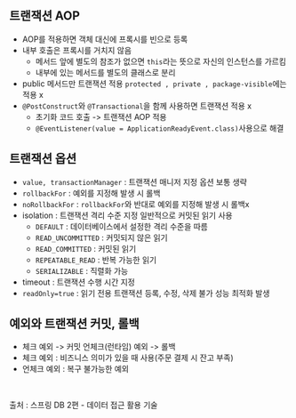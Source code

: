 ## 트랜잭션 AOP  
* AOP를 적용하면 객체 대신에 프록시를 빈으로 등록  
* 내부 호출은 프록시를 거치지 않음  
   *  메서드 앞에 별도의 참조가 없으면 ```this```라는 뜻으로 자신의 인스턴스를 가르킴  
   *  내부에 있는 메서드를 별도의 클래스로 분리  
* public 메서드만 트랜잭션 적용 ```protected , private , package-visible```에는 적용 x  
* ```@PostConstruct```와 ```@Transactional```을 함께 사용하면 트랜잭션 적용 x  
   * 초기화 코드 호출 -> 트랜잭션 AOP 적용  
   * ```@EventListener(value = ApplicationReadyEvent.class)```사용으로 해결  

## 트랜잭션 옵션  
* ```value, transactionManager``` : 트랜잭션 매니저 지정 옵션 보통 생략  
* ```rollbackFor``` : 예외를 지정해 발생 시 롤백  
* ```noRollbackFor``` : ```rollbackFor```와 반대로 예외를 지정해 발생 시 롤백x  
* isolation : 트랜잭션 격리 수준 지정 일반적으로 커밋된 읽기 사용  
   * ```DEFAULT``` : 데이터베이스에서 설정한 격리 수준을 따름  
   * ```READ_UNCOMMITTED``` : 커밋되지 않은 읽기  
   * ```READ_COMMITTED``` : 커밋된 읽기  
   * ```REPEATABLE_READ``` : 반복 가능한 읽기  
   * ```SERIALIZABLE``` : 직렬화 가능  
* timeout : 트랜잭션 수행 시간 지정  
* ```readOnly=true``` : 읽기 전용 트랜잭션 등록, 수정, 삭제 불가 성능 최적화 발생  

## 예외와 트랜잭션 커밋, 롤백
* 체크 예외 -> 커밋 언체크(런타임) 예외 -> 롤백  
* 체크 예외 : 비즈니스 의미가 있을 때 사용(주문 결제 시 잔고 부족)  
* 언체크 예외 : 복구 불가능한 예외

</br>

출처 : 스프링 DB 2편 - 데이터 접근 활용 기술

